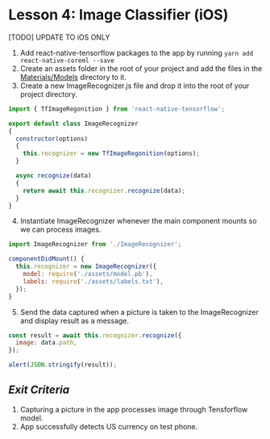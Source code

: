 # Lesson 4: Image Classifier (iOS)

[TODO] UPDATE TO iOS ONLY



1. Add react-native-tensorflow packages to the app by running `yarn add react-native-coreml --save`
2. Create an assets folder in the root of your project and add the files in the [Materials/Models](Materials/Models) directory to it.
3. Create a new ImageRecognizer.js file and drop it into the root of your project directory.
```javascript
import { TfImageRegonition } from 'react-native-tensorflow';

export default class ImageRecognizer
{
  constructor(options)
  {
    this.recognizer = new TfImageRegonition(options);
  }

  async recognize(data)
  {
    return await this.recognizer.recognize(data);
  }
}
```

4. Instantiate ImageRecognizer whenever the main component mounts so we can process images.
```javascript
import ImageRecognizer from './ImageRecognizer';

componentDidMount() {
  this.recognizer = new ImageRecognizer({
    model: require('./assets/model.pb'),
    labels: require('./assets/labels.txt'),
  });
}
```
5. Send the data captured when a picture is taken to the ImageRecognizer and display result as a message.
```javascript
const result = await this.recognizer.recognize({
  image: data.path,
});

alert(JSON.stringify(result));
```

## _Exit Criteria_
1. Capturing a picture in the app processes image through Tensforflow model.
2. App successfully detects US currency on test phone.
